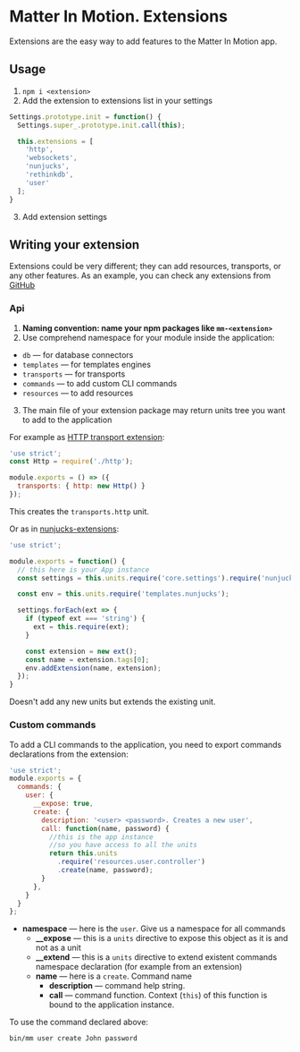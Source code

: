 # Matter In Motion. Extensions

Extensions are the easy way to add features to the Matter In Motion app.

## Usage

1. `npm i <extension>`
2. Add the extension to extensions list in your settings

```js
Settings.prototype.init = function() {
  Settings.super_.prototype.init.call(this);

  this.extensions = [
    'http',
    'websockets',
    'nunjucks',
    'rethinkdb',
    'user'
  ];
}
```

3. Add extension settings

## Writing your extension

Extensions could be very different; they can add resources, transports, or any other features. As an example, you can check any extensions from [GitHub](https://github.com/matter-in-motion)

### Api

1. **Naming convention: name your npm packages like `mm-<extension>`**
2. Use comprehend namespace for your module inside the application:
  - `db` — for database connectors
  - `templates` — for templates engines
  - `transports` — for transports
  - `commands` — to add custom CLI commands
  - `resources` — to add resources
3. The main file of your extension package may return units tree you want to add to the application

For example as [HTTP transport extension](https://github.com/matter-in-motion/mm-http):

```js
'use strict';
const Http = require('./http');

module.exports = () => ({
  transports: { http: new Http() }
});
```
This creates the `transports.http` unit.

Or as in [nunjucks-extensions](https://github.com/matter-in-motion/mm-nunjucks-extensions):

```js
'use strict';

module.exports = function() {
  // this here is your App instance
  const settings = this.units.require('core.settings').require('nunjucks').extensions;

  const env = this.units.require('templates.nunjucks');

  settings.forEach(ext => {
    if (typeof ext === 'string') {
      ext = this.require(ext);
    }

    const extension = new ext();
    const name = extension.tags[0];
    env.addExtension(name, extension);
  });
}
```

Doesn't add any new units but extends the existing unit.

### Custom commands

To add a CLI commands to the application, you need to export commands declarations from the extension:

```js
'use strict';
module.exports = {
  commands: {
    user: {
      __expose: true,
      create: {
        description: '<user> <password>. Creates a new user',
        call: function(name, password) {
          //this is the app instance
          //so you have access to all the units
          return this.units
            .require('resources.user.controller')
            .create(name, password);
        }
      },
    }
  }
};
```

* **namespace** — here is the `user`. Give us a namespace for all commands
  - **__expose** — this is a `units` directive to expose this object as it is and not as a unit
  - **__extend** — this is a `units` directive to extend existent commands namespace declaration (for example from an extension)
  - **name** — here is a `create`. Command name
    + **description** — command help string.
    + **call** — command function. Context (`this`) of this function is bound to the application instance.

To use the command declared above:

`bin/mm user create John password`


